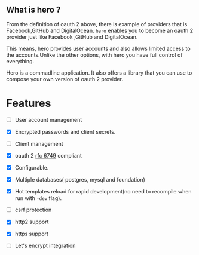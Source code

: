 
## What is hero ?

From the definition of oauth 2 above, there is example of providers that is Facebook,GitHub and DigitalOcean. `hero` enables you to become an oauth 2 provider just like Facebook ,GitHub and DigitalOcean.

This means, hero provides user accounts and also allows  limited access to the accounts.Unlike the other options, with hero you have full control of everything.

Hero is a commadline application.  It also offers a library that you can use to compose your own version of oauth 2 provider.

# Features

- [ ]  User account management
- [x]  Encrypted passwords and client secrets.
- [ ]  Client management
- [x]  oauth 2 [rfc 6749](http://tools.ietf.org/html/rfc6749) compliant
- [x]  Configurable.
- [x]  Multiple databases( postgres, mysql and foundation)
- [x]  Hot templates reload for rapid development(no need to recompile when run with `-dev` flag).
- [ ]  csrf protection
- [x]  http2 support
- [x]  https support
- [ ]  Let's encrypt integration

